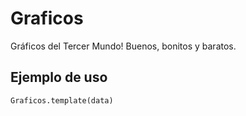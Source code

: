 # Graficos

Gráficos del Tercer Mundo! Buenos, bonitos y baratos.

## Ejemplo de uso

```@docs
Graficos.template(data)
```

